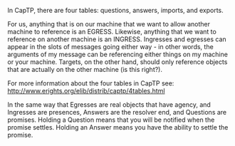 In CapTP, there are four tables: questions, answers, imports, and
exports.

For us, anything that is on our machine that we want to allow another
machine to reference is an EGRESS. Likewise, anything that we want to
reference on another machine is an INGRESS. Ingresses and egresses can
appear in the slots of messages going either way - in other words, the
arguments of my message can be referencing either things on my machine
or your machine. Targets, on the other hand, should only reference
objects that are actually on the other machine (is this right?).

For more information about the four tables in CapTP see:
http://www.erights.org/elib/distrib/captp/4tables.html

In the same way that Egresses are real objects that have agency, and Ingresses are
presences, Answers are the resolver end, and Questions are promises.
Holding a Question means that you will be notified when the promise
settles. Holding an Answer means you have the ability to settle the
promise. 


